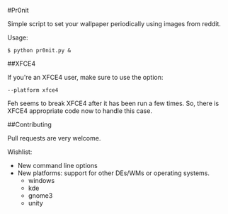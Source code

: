 #Pr0nit

Simple script to set your wallpaper periodically using images from 
reddit. 

Usage:

    $ python pr0nit.py &


##XFCE4

If you're an XFCE4 user, make sure to use the option:
  
    --platform xfce4 

Feh seems to break XFCE4 after it has been run a few times. So, there is
XFCE4 appropriate code now to handle this case.

##Contributing

Pull requests are very welcome. 

Wishlist:

  * New command line options
  * New platforms: support for other DEs/WMs or operating systems.
      * windows
      * kde
      * gnome3
      * unity


